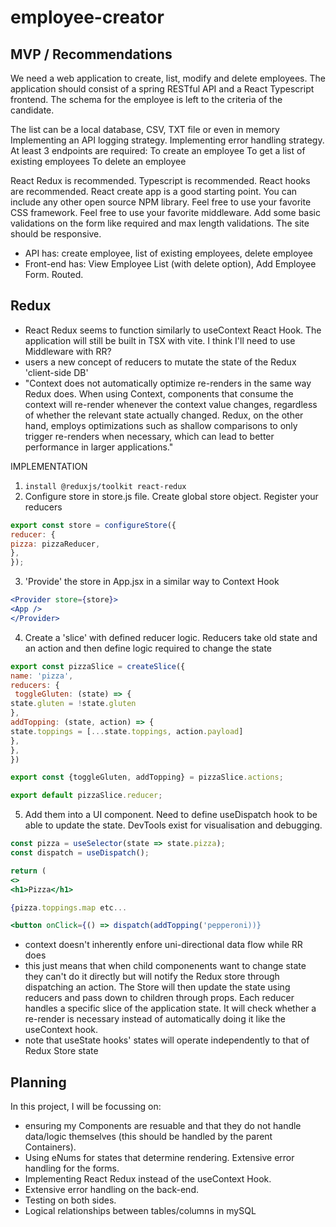 # employee-creator

## MVP / Recommendations

We need a web application to create, list, modify and delete employees. The application should consist of a spring RESTful API and a React Typescript frontend. The schema for the employee is left to the criteria of the candidate.

The list can be a local database, CSV, TXT file or even in memory
Implementing an API logging strategy.
Implementing error handling strategy.
At least 3 endpoints are required:
To create an employee
To get a list of existing employees
To delete an employee

React Redux is recommended.
Typescript is recommended.
React hooks are recommended.
React create app is a good starting point.
You can include any other open source NPM library.
Feel free to use your favorite CSS framework.
Feel free to use your favorite middleware.
Add some basic validations on the form like required and max length validations.
The site should be responsive.

- API has: create employee, list of existing employees, delete employee
- Front-end has: View Employee List (with delete option), Add Employee Form. Routed.

## Redux

- React Redux seems to function similarly to useContext React Hook. The application will still be built in TSX with vite. I think I'll need to use Middleware with RR?
- users a new concept of reducers to mutate the state of the Redux 'client-side DB'
- "Context does not automatically optimize re-renders in the same way Redux does. When using Context, components that consume the context will re-render whenever the context value changes, regardless of whether the relevant state actually changed. Redux, on the other hand, employs optimizations such as shallow comparisons to only trigger re-renders when necessary, which can lead to better performance in larger applications."

IMPLEMENTATION
1. ``` install @reduxjs/toolkit react-redux ```
2. Configure store in store.js file. Create global store object. Register your reducers
```js
export const store = configureStore({
reducer: {
pizza: pizzaReducer,
},
});
```
3. 'Provide' the store in App.jsx in a similar way to Context Hook
```jsx
<Provider store={store}>
<App />
</Provider>
```
4. Create a 'slice' with defined reducer logic. Reducers take old state and an action and then define logic required to change the state
```js
export const pizzaSlice = createSlice({
name: 'pizza',
reducers: {
 toggleGluten: (state) => {
state.gluten = !state.gluten
},
addTopping: (state, action) => {
state.toppings = [...state.toppings, action.payload]
},
},
})

export const {toggleGluten, addTopping} = pizzaSlice.actions;

export default pizzaSlice.reducer;
```
5. Add them into a UI component. Need to define useDispatch hook to be able to update the state. DevTools exist for visualisation and debugging.
```jsx
const pizza = useSelector(state => state.pizza);
const dispatch = useDispatch();

return (
<>
<h1>Pizza</h1>

{pizza.toppings.map etc...

<button onClick={() => dispatch(addTopping('pepperoni))}
```

- context doesn't inherently enfore uni-directional data flow while RR does
- this just means that when child componenents want to change state they can't do it directly but will notify the Redux store through dispatching an action. The Store will then update the state using reducers and pass down to children through props. Each reducer handles a specific slice of the application state. It will check whether a re-render is necessary instead of automatically doing it like the useContext hook.
- note that useState hooks' states will operate independently to that of Redux Store state
  
## Planning 

In this project, I will be focussing on: 
- ensuring my Components are resuable and that they do not handle data/logic themselves (this should be handled by the parent Containers).
- Using eNums for states that determine rendering. Extensive error handling for the forms.
- Implementing React Redux instead of the useContext Hook.
- Extensive error handling on the back-end.
- Testing on both sides.
- Logical relationships between tables/columns in mySQL

